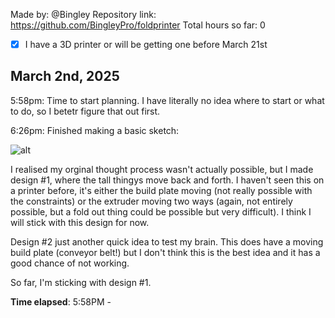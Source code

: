 Made by: @Bingley
Repository link: https://github.com/BingleyPro/foldprinter
Total hours so far: 0

- [x] I have a 3D printer or will be getting one before March 21st

## March 2nd, 2025
5:58pm: Time to start planning. I have literally no idea where to start or what to do, so I betetr figure that out first.

6:26pm: Finished making a basic sketch:

![alt](./sketches/Day%201%20Sketches.png)

I realised my orginal thought process wasn't actually possible, but I made design #1, where the tall thingys move back and forth. I haven't seen this on a printer before, it's either the build plate moving (not really possible with the constraints) or the extruder moving two ways (again, not entirely possible, but a fold out thing could be possible but very difficult). I think I will stick with this design for now.

Design #2 just another quick idea to test my brain. This does have a moving build plate (conveyor belt!) but I don't think this is the best idea and it has a good chance of not working.

So far, I'm sticking with design #1.

**Time elapsed**: 5:58PM - 
